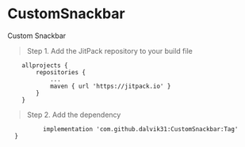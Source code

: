 # CustomSnackbar
Custom Snackbar

>Step 1. Add the JitPack repository to your build file

```
	allprojects {
		repositories {
			...
			maven { url 'https://jitpack.io' }
		}
	}
  ```
  
  > Step 2. Add the dependency
  
  ```	dependencies {
	        implementation 'com.github.dalvik31:CustomSnackbar:Tag'
	}
  ```
